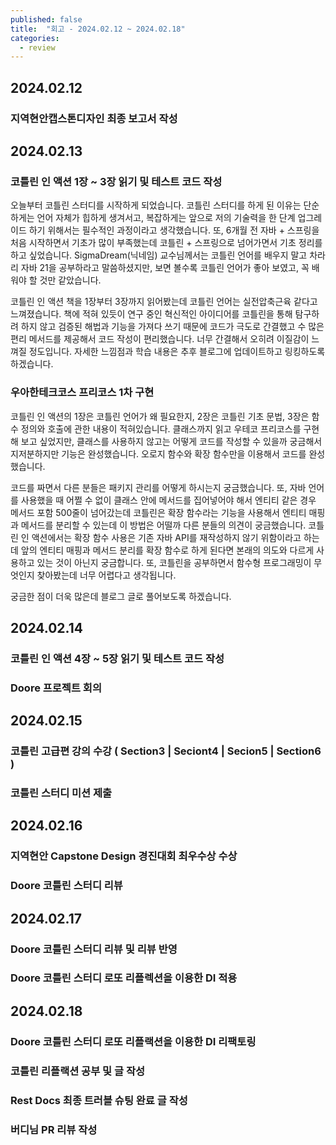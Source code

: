```yaml
---
published: false
title:  "회고 - 2024.02.12 ~ 2024.02.18"
categories:
  - review
---
```


## 2024.02.12 

### 지역현안캡스톤디자인 최종 보고서 작성

## 2024.02.13

### 코틀린 인 액션 1장 ~ 3장 읽기 및 테스트 코드 작성

오늘부터 코틀린 스터디를 시작하게 되었습니다. 코틀린 스터디를 하게 된 이유는 단순하게는 언어 자체가 힙하게 생겨서고, 복잡하게는 앞으로 저의 기술력을 한 단계 업그레이드 하기 위해서는 필수적인 과정이라고 생각했습니다. 또, 6개월 전 자바 + 스프링을 처음 시작하면서 기초가 많이 부족했는데 코틀린 + 스프링으로 넘어가면서 기초 정리를 하고 싶었습니다. SigmaDream(닉네임) 교수님께서는 코틀린 언어를 배우지 말고 차라리 자바 21을 공부하라고 말씀하셨지만, 보면 볼수록 코틀린 언어가 좋아 보였고, 꼭 배워야 할 것만 같았습니다.

코틀린 인 액션 책을 1장부터 3장까지 읽어봤는데 코틀린 언어는 실전압축근육 같다고 느껴졌습니다. 책에 적혀 있듯이 연구 중인 혁신적인 아이디어를 코틀린을 통해 탐구하려 하지 않고 검증된 해법과 기능을 가져다 쓰기 때문에 코드가 극도로 간결했고 수 많은 편리 메서드를 제공해서 코드 작성이 편리했습니다. 너무 간결해서 오히려 이질감이 느껴질 정도입니다. 자세한 느낌점과 학습 내용은 추후 블로그에 업데이트하고 링킹하도록 하겠습니다.

### 우아한테크코스 프리코스 1차 구현

코틀린 인 액션의 1장은 코틀린 언어가 왜 필요한지, 2장은 코틀린 기초 문법, 3장은 함수 정의와 호출에 관한 내용이 적혀있습니다. 클래스까지 읽고 우테코 프리코스를 구현해 보고 싶었지만, 클래스를 사용하지 않고는 어떻게 코드를 작성할 수 있을까 궁금해서 지저분하지만 기능은 완성했습니다. 오로지 함수와 확장 함수만을 이용해서 코드를 완성했습니다. 

코드를 짜면서 다른 분들은 패키지 관리를 어떻게 하시는지 궁금했습니다. 또, 자바 언어를 사용했을 때 어쩔 수 없이 클래스 안에 메서드를 집어넣어야 해서 엔티티 같은 경우 메서드 포함 500줄이 넘어갔는데 코틀린은 확장 함수라는 기능을 사용해서 엔티티 매핑과 메서드를 분리할 수 있는데 이 방법은 어떨까 다른 분들의 의견이 궁금했습니다. 코틀린 인 액션에서는 확장 함수 사용은 기존 자바 API를 재작성하지 않기 위함이라고 하는데 앞의 엔티티 매핑과 메서드 분리를 확장 함수로 하게 된다면 본래의 의도와 다르게 사용하고 있는 것이 아닌지 궁금합니다. 또, 코틀린을 공부하면서 함수형 프로그래밍이 무엇인지 찾아봤는데 너무 어렵다고 생각됩니다.

궁금한 점이 더욱 많은데 블로그 글로 풀어보도록 하겠습니다.

## 2024.02.14

### 코틀린 인 액션 4장 ~ 5장 읽기 및 테스트 코드 작성

### Doore 프로젝트 회의

## 2024.02.15

### 코틀린 고급편 강의 수강 ( Section3 | Seciont4 | Secion5 | Section6 )

### 코틀린 스터디 미션 제출

## 2024.02.16

### 지역현안 Capstone Design 경진대회 최우수상 수상

### Doore 코틀린 스터디 리뷰 

## 2024.02.17

### Doore 코틀린 스터디 리뷰 및 리뷰 반영

### Doore 코틀린 스터디 로또 리플렉션을 이용한 DI 적용

## 2024.02.18

### Doore 코틀린 스터디 로또 리플랙션을 이용한 DI 리팩토링

### 코틀린 리플랙션 공부 및 글 작성

### Rest Docs 최종 트러블 슈팅 완료 글 작성

### 버디님 PR 리뷰 작성